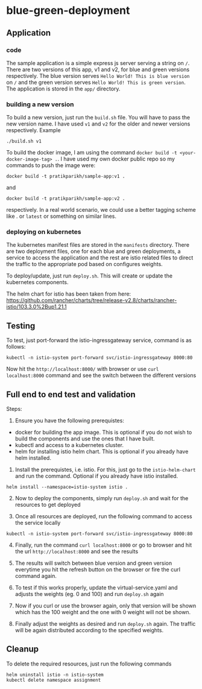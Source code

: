 # blue-green-deployment

## Application

### code

The sample application is a simple express js server serving a string on `/`. There are two versions of this app, v1 and v2, for blue and green versions respectively. The blue version serves `Hello World! This is blue version` on `/` and the green version serves `Hello World! This is green version`. The application is stored in the `app/` directory.

### building a new version

To build a new version, just run the `build.sh` file. You will have to pass the new version name. I have used `v1` and `v2` for the older and newer versions respectively. Example 
```
./build.sh v1
```

To build the docker image, I am using the command `docker build -t <your-docker-image-tag> .`. I have used my own docker public repo so my commands to push the image were:
```
docker build -t pratikparikh/sample-app:v1 .
```
and
```
docker build -t pratikparikh/sample-app:v2 .
```
respectively. In a real world scenario, we could use a better tagging scheme like <github-branch>.<commit-id> or `latest` or something on similar lines.

### deploying on kubernetes

The kubernetes manifest files are stored in the `manifests` directory. There are two deployment files, one for each blue and green deployments, a service to access the application and the rest are istio related files to direct the traffic to the appropriate pod based on configures weights.

To deploy/update, just run `deploy.sh`. This will create or update the kubernetes components.

The helm chart for istio has been taken from here: https://github.com/rancher/charts/tree/release-v2.8/charts/rancher-istio/103.3.0%2Bup1.21.1

## Testing

To test, just port-forward the istio-ingressgateway service, command is as follows:
```
kubectl -n istio-system port-forward svc/istio-ingressgateway 8000:80
```
Now hit the `http://localhost:8000/` with browser or use `curl localhost:8000` command and see the switch between the different versions

## Full end to end test and validation

Steps:

1. Ensure you have the following prerequistes:
* docker for building the app image. This is optional if you do not wish to build the components and use the ones that I have built.
* kubectl and access to a kubernetes cluster.
* helm for installing istio helm chart. This is optional if you already have helm installed.

1. Install the prerequistes, i.e. istio. For this, just go to the `istio-helm-chart` and run the command. Optional if you already have istio installed.
```
helm install --namespace=istio-system istio .
```

2. Now to deploy the components, simply run `deploy.sh` and wait for the resources to get deployed

3. Once all resources are deployed, run the following command to access the service locally
```
kubectl -n istio-system port-forward svc/istio-ingressgateway 8000:80
```

4. Finally, run the command `curl localhost:8000` or go to browser and hit the url `http://localhost:8000` and see the results

5. The results will switch between blue version and green version everytime you hit the refresh button on the browser or fire the curl command again.

6. To test if this works properly, update the virtual-service.yaml and adjusts the weights (eg. 0 and 100) and run `deploy.sh` again

7. Now if you curl or use the browser again, only that version will be shown which has the 100 weight and the one with 0 weight will not be shown.

8. Finally adjust the weights as desired and run `deploy.sh` again. The traffic will be again distributed according to the specified weights.

## Cleanup

To delete the required resources, just run the following commands

```
helm uninstall istio -n istio-system
kubectl delete namespace assignment
```
